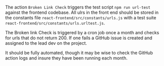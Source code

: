 The action `Broken Link Check` triggers the test script `npm run url-test` against the frontend codebase. All ulrs in the front end should be stored in the constants file `react-frontend/src/constants/urls.js` with a test suite `react-frontend/src/constants/urls.urltest.js`.  

The Broken link Check is triggered by a cron job once a month and checks for urls that do not return 200. If one fails a GitHub issue is created and assigned to the lead dev on the project.

It should be fully automated, though it may be wise to check the GitHub action logs and insure they have been running each month.